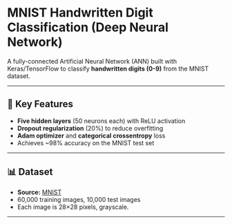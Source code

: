 # MNIST Handwritten Digit Classification (Deep Neural Network)

A fully-connected Artificial Neural Network (ANN) built with Keras/TensorFlow
to classify **handwritten digits (0-9)** from the MNIST dataset.

---

## 🔑 Key Features
- **Five hidden layers** (50 neurons each) with ReLU activation
- **Dropout regularization** (20%) to reduce overfitting
- **Adam optimizer** and **categorical crossentropy** loss
- Achieves ~98% accuracy on the MNIST test set

---

## 📊 Dataset
- **Source:** [MNIST](http://yann.lecun.com/exdb/mnist/)
- 60,000 training images, 10,000 test images
- Each image is 28×28 pixels, grayscale.

---
